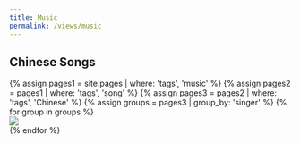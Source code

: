 ```yaml
---
title: Music
permalink: /views/music
---
```


## Chinese Songs

<div class='d-flex flex-row flex-wrap'>
  {% assign pages1 = site.pages | where: 'tags', 'music' %}
  {% assign pages2 = pages1 | where: 'tags', 'song' %}
  {% assign pages3 = pages2 | where: 'tags', 'Chinese' %}
  {% assign groups = pages3 | group_by: 'singer' %}
  {% for group in groups %}  
  <div class="col-3">
    <a href="{{ '/' | append: group.items[0].singer }}">
      <img class="gallery-item-image" src="{{ '/assets/img/singers/' | append: group.items[0].singer | append: '.jpg' }}"/>
    </a>
  </div>
  {% endfor %}
</div>
